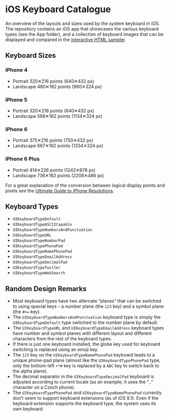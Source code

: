 # iOS Keyboard Catalogue

An overview of the layouts and sizes used by the system keyboard in iOS. The repository contains an iOS app that showcases the various keyboard types (see the App folder), and a collection of keyboard images that can be displayed and compared in the [interactive HTML sampler](http://zoul.github.io/ios-keyboards).

## Keyboard Sizes

### iPhone 4

* Portrait 320✕216 points (640✕432 px)
* Landscape 480✕162 points (960✕324 px)

### iPhone 5

* Portrait 320✕216 points (640✕432 px)
* Landscape 568✕162 points (1134✕324 px)

### iPhone 6

* Portrait 375✕216 points (750✕432 px)
* Landscape 667✕162 points (1334✕324 px)

### iPhone 6 Plus

* Portrait 414✕226 points (1242✕678 px)
* Landscape 736✕162 points (2208✕486 px)

For a great explanation of the conversion between logical display points and pixels see the [Ultimate Guide to iPhone Resolutions](http://www.paintcodeapp.com/news/ultimate-guide-to-iphone-resolutions).

## Keyboard Types

* `UIKeyboardTypeDefault`
* `UIKeyboardTypeASCIICapable`
* `UIKeyboardTypeNumbersAndPunctuation`
* `UIKeyboardTypeURL`
* `UIKeyboardTypeNumberPad`
* `UIKeyboardTypePhonePad`
* `UIKeyboardTypeNamePhonePad`
* `UIKeyboardTypeEmailAddress`
* `UIKeyboardTypeDecimalPad`
* `UIKeyboardTypeTwitter`
* `UIKeyboardTypeWebSearch`

## Random Design Remarks

* Most keyboard types have two alternate “planes” that can be switched to using special keys – a number plane (the `123` key) and a symbol plane (the `#+=` key).
* The `UIKeyboardTypeNumbersAndPunctuation` keyboard type is simply the `UIKeyboardTypeDefault` type switched to the number plane by default.
* The `UIKeyboardTypeURL` and `UIKeyboardTypeEmailAddress` keyboard types have number and symbol planes with different layout and different characters from the rest of the keyboard types.
* If there is just one keyboard installed, the globe key used for keyboard switching is replaced using an emoji key.
* The `123` key on the `UIKeyboardTypeNamePhonePad` keyboard leads to a unique phone-pad plane (almost like the `UIKeyboardTypePhonePad` type, only the bottom-left `+*#` key is replaced by a `ABC` key to switch back to the alpha plane).
* The decimal separator in the `UIKeyboardTypeDecimalPad` keyboard is adjusted according to current locale (as an example, it uses the “`,`” character on a Czech phone).
* The `UIKeyboardTypePhonePad` and `UIKeyboardTypeNamePhonePad` currently don’t seem to support keyboard extensions (as of iOS 8.1). Even if the keyboard extension supports the keyboard type, the system uses its own keyboard.
